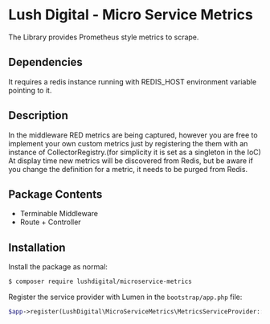 # Lush Digital - Micro Service Metrics
The Library provides Prometheus style metrics to scrape.

## Dependencies
It requires a redis instance running with REDIS_HOST environment variable pointing to it.

## Description
In the middleware RED metrics are being captured, however you are free to implement your own custom metrics just by registering the them with an instance of CollectorRegistry.(for simplicity it is set as a singleton in the IoC)
At display time new metrics will be discovered from Redis, but be aware if you change the definition for a metric, it needs to be purged from Redis.

## Package Contents
* Terminable Middleware
* Route + Controller 

## Installation
Install the package as normal:

```bash
$ composer require lushdigital/microservice-metrics
```

Register the service provider with Lumen in the `bootstrap/app.php` file:
```php
$app->register(LushDigital\MicroServiceMetrics\MetricsServiceProvider::class);
```